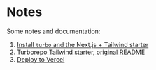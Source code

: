 # Notes

Some notes and documentation:

1. [Install `turbo` and the Next.js + Tailwind starter](./01-install-turborepo.md)
2. [Turborepo Tailwind starter, original README](./02-turborepo-tailwind-starter-readme.md)
3. [Deploy to Vercel](./02-deploy-to-vercel.md)
